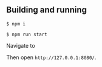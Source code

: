 ## Building and running

`$ npm i`

`$ npm run start`

Navigate to

Then open `http://127.0.0.1:8080/`.